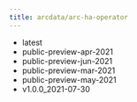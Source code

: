 ```yaml
---
title: arcdata/arc-ha-operator
---
```

- latest
- public-preview-apr-2021
- public-preview-jun-2021
- public-preview-mar-2021
- public-preview-may-2021
- v1.0.0_2021-07-30
